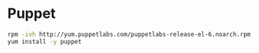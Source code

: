 Puppet
======


```bash
rpm -ivh http://yum.puppetlabs.com/puppetlabs-release-el-6.noarch.rpm
yum install -y puppet
```
